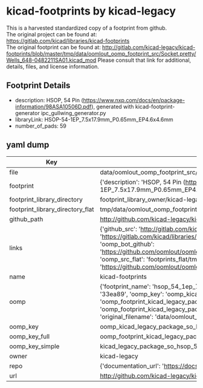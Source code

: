 # kicad-footprints by kicad-legacy  
This is a harvested standardized copy of a footprint from github.  
The original project can be found at:  
https://gitlab.com/kicad/libraries/kicad-footprints  
The original footprint can be found at:
http://gitlab.com/kicad-legacy/kicad-footprints/blob/master/tmp/data/oomlout_oomp_footprint_src/Socket.pretty/Wells_648-0482211SA01.kicad_mod
Please consult that link for additional, details, files, and license information.  
## Footprint Details
* description: HSOP, 54 Pin (https://www.nxp.com/docs/en/package-information/98ASA10506D.pdf), generated with kicad-footprint-generator ipc_gullwing_generator.py  
* libraryLink: HSOP-54-1EP_7.5x17.9mm_P0.65mm_EP4.6x4.6mm  
* number_of_pads: 59  
## yaml dump  
| Key | Value |  
| --- | --- |  
| file | data/oomlout_oomp_footprint_src/kicad-footprints/Package_SO.pretty/HSOP-54-1EP_7.5x17.9mm_P0.65mm_EP4.6x4.6mm.kicad_mod |  
| footprint | {'description': 'HSOP, 54 Pin (https://www.nxp.com/docs/en/package-information/98ASA10506D.pdf), generated with kicad-footprint-generator ipc_gullwing_generator.py', 'libraryLink': 'HSOP-54-1EP_7.5x17.9mm_P0.65mm_EP4.6x4.6mm', 'number_of_pads': 59} |  
| footprint_library_directory | footprint_library_owner/kicad-legacy_kicad-footprints |  
| footprint_library_directory_flat | tmp/data/oomlout_oomp_footprint_src/footprints_flat/kicad_legacy_package_so_hsop_54_1ep_7_5x17_9mm_p0_65mm_ep4_6x4_6mm/working |  
| github_path | http://github.com/kicad-legacy/kicad-footprints/blob/master/tmp/data/oomlout_oomp_footprint_src/Package_SO.pretty/HSOP-54-1EP_7.5x17.9mm_P0.65mm_EP4.6x4.6mm.kicad_mod |  
| links | {'github_src': 'http://gitlab.com/kicad-legacy/kicad-footprints/blob/master/tmp/data/oomlout_oomp_footprint_src/Socket.pretty/Wells_648-0482211SA01.kicad_mod', 'github_src_repo': 'https://gitlab.com/kicad/libraries/kicad-footprints', 'oomp_bot': 'tmp/data/oomlout_oomp_footprint_src/footprints/kicad_legacy_package_so_hsop_54_1ep_7_5x17_9mm_p0_65mm_ep4_6x4_6mm/working', 'oomp_bot_github': 'https://github.com/oomlout/oomlout_oomp_footprint_bot/tree/main/tmp/data/oomlout_oomp_footprint_src/footprints/kicad_legacy_package_so_hsop_54_1ep_7_5x17_9mm_p0_65mm_ep4_6x4_6mm/working', 'oomp_src_flat': 'footprints_flat/tmp/data/oomlout_oomp_footprint_src/footprints_flat/kicad_legacy_package_so_hsop_54_1ep_7_5x17_9mm_p0_65mm_ep4_6x4_6mm/working', 'oomp_src_flat_github': 'https://github.com/oomlout/oomlout_oomp_footprint_src/tree/main/tmp/data/oomlout_oomp_footprint_src/footprints_flat/kicad_legacy_package_so_hsop_54_1ep_7_5x17_9mm_p0_65mm_ep4_6x4_6mm/working'} |  
| name | kicad-footprints |  
| oomp | {'footprint_name': 'hsop_54_1ep_7_5x17_9mm_p0_65mm_ep4_6x4_6mm', 'library_name': 'package_so', 'md5': '33ea897c57cf64e89aff781d60134a7d', 'md5_10': '33ea897c57', 'md5_5': '33ea8', 'md5_6': '33ea89', 'oomp_key': 'oomp_kicad_legacy_package_so_hsop_54_1ep_7_5x17_9mm_p0_65mm_ep4_6x4_6mm', 'oomp_key_extra': 'oomp_footprint_kicad_legacy_package_so_hsop_54_1ep_7_5x17_9mm_p0_65mm_ep4_6x4_6mm', 'oomp_key_full': 'oomp_footprint_kicad_legacy_package_so_hsop_54_1ep_7_5x17_9mm_p0_65mm_ep4_6x4_6mm_33ea89', 'oomp_key_simple': 'kicad_legacy_package_so_hsop_54_1ep_7_5x17_9mm_p0_65mm_ep4_6x4_6mm', 'original_filename': 'data/oomlout_oomp_footprint_src/kicad-footprints/Package_SO.pretty/HSOP-54-1EP_7.5x17.9mm_P0.65mm_EP4.6x4.6mm.kicad_mod', 'owner_name': 'kicad_legacy'} |  
| oomp_key | oomp_kicad_legacy_package_so_hsop_54_1ep_7_5x17_9mm_p0_65mm_ep4_6x4_6mm |  
| oomp_key_full | oomp_footprint_kicad_legacy_package_so_hsop_54_1ep_7_5x17_9mm_p0_65mm_ep4_6x4_6mm |  
| oomp_key_simple | kicad_legacy_package_so_hsop_54_1ep_7_5x17_9mm_p0_65mm_ep4_6x4_6mm |  
| owner | kicad-legacy |  
| repo | {'documentation_url': 'https://docs.github.com/rest/repos/repos#get-a-repository', 'message': 'Not Found'} |  
| url | http://github.com/kicad-legacy/kicad-footprints |  

